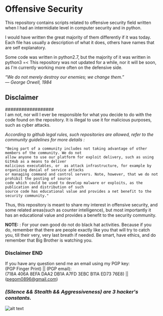 # Offensive Security

This repository contains scripts related to offensive security field written when I had an intermidiate level in computer security and in python. 

I would have written the great majority of them differently if it was today.
Each file has usually a description of what it does, others have names that are self explanatory.

Some code was written in python2.7, but the majority of it was written in python3 =<
This repository was not updated for a while, nor it will be soon, as I'm currently working more often on the defensive side.  


*“We do not merely destroy our enemies; we change them.”*  
  *― George Orwell, 1984* 
    

## **Disclaimer**
##################  
I am not, nor will I ever be responsible for what you decide to do with the code found on the repository. 
It is illegal to use it for malicious purposes, such as cyber attacks. 

*According to github legal rules, such repositories are allowed, refer to the community guidelines for more details :*  
 
```    
"Being part of a community includes not taking advantage of other members of the community. We do not      
allow anyone to use our platform for exploit delivery, such as using GitHub as a means to deliver  
malicious executables, or  as attack infrastructure, for example by organizing denial of service attacks     
or managing command and control servers. Note, however, that we do not prohibit the posting of source     
code which could be used to develop malware or exploits, as the  publication and distribution of such     
source code has educational value and provides a net benefit to the security community."    
```  
 
Thus, this repository is meant to share my interest in offensive security, and some related areas(such as counter intelligence), but most importantly it has an educational value and provides a benefit to the security community.

**NOTE:** : For your own good do not do black hat activities. Because if you do, remember that there are people exactly like you that will try to catch you, till their very, very last breath if needed. Be smart, have ethics, and do remember that Big Brother is watching you.  
### **Disclaimer END**


If you have any question send me an email using my PGP key:  
(PGP Finger Print) || (PGP email):  
(718A 406A 8EFA DAA2 DB1A  A7FD 3EBC B11A ED73 76E8) || (pegom0896@gmail.com)

### *(Silence && Stealth && Aggressiveness) are 3 hacker's constants.*  
 ![alt text](https://github.com/pegom96/OffensiveSecurity/blob/master/Pics/816dbe289357591bef82819613550c18.jpg)



